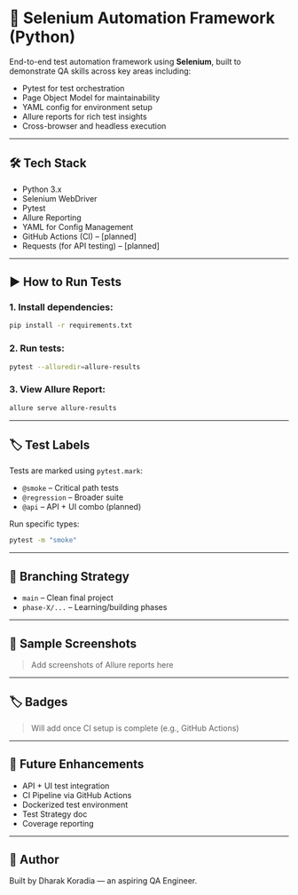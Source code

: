 # 🤖 Selenium Automation Framework (Python)

End-to-end test automation framework using **Selenium**, built to demonstrate QA skills across key areas including:

- Pytest for test orchestration
- Page Object Model for maintainability
- YAML config for environment setup
- Allure reports for rich test insights
- Cross-browser and headless execution

---

## 🛠️ Tech Stack

- Python 3.x
- Selenium WebDriver
- Pytest
- Allure Reporting
- YAML for Config Management
- GitHub Actions (CI) – \[planned]
- Requests (for API testing) – \[planned]

---

## ▶️ How to Run Tests

### 1. Install dependencies:

```bash
pip install -r requirements.txt
```

### 2. Run tests:

```bash
pytest --alluredir=allure-results
```

### 3. View Allure Report:

```bash
allure serve allure-results
```

---

## 🏷️ Test Labels

Tests are marked using `pytest.mark`:

- `@smoke` – Critical path tests
- `@regression` – Broader suite
- `@api` – API + UI combo (planned)

Run specific types:

```bash
pytest -m "smoke"
```

---

## 📂 Branching Strategy

- `main` – Clean final project
- `phase-X/...` – Learning/building phases

---

## 📸 Sample Screenshots

> Add screenshots of Allure reports here

---

## 🏷️ Badges

> Will add once CI setup is complete (e.g., GitHub Actions)

---

## 📄 Future Enhancements

- API + UI test integration
- CI Pipeline via GitHub Actions
- Dockerized test environment
- Test Strategy doc
- Coverage reporting

---

## 👤 Author

Built by Dharak Koradia — an aspiring QA Engineer.
